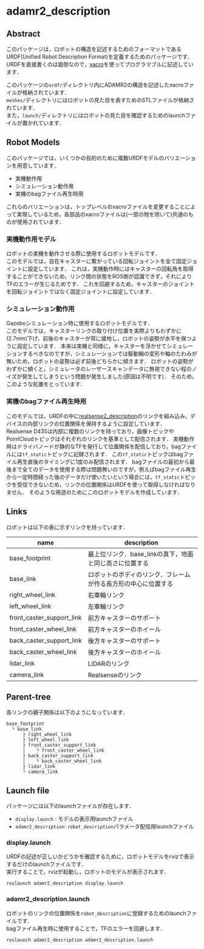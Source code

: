# adamr2_description

## Abstract

このパッケージは，ロボットの構造を記述するためのフォーマットであるURDF(Unified Robot Description Format)を定義するためのパッケージです．  
URDFを直接書くのは面倒なので，[xacro](http://wiki.ros.org/xacro)を使ってプログラマブルに記述しています．

このパッケージの`urdf/`ディレクトリ内にADAMR2の構造を記述したxacroファイルが格納されています．  
`meshes/`ディレクトリにはロボットの見た目を表すためのSTLファイルが格納されています．  
また，`launch/`ディレクトリにはロボットの見た目を確認するためのlaunchファイルが置かれています．

## Robot Models

このパッケージでは，いくつかの目的のために複数URDFモデルのバリエーションを用意しています．

- 実機動作用
- シミュレーション動作用
- 実機のbagファイル再生時用

これらのバリエーションは，トップレベルのxacroファイルを変更することによって実現しているため，各部品のxacroファイルは(一部の物を除いて)共通のものが使用されています．

### 実機動作用モデル

ロボットの実機を動作させる際に使用するロボットモデルです．  
このモデルでは，自在キャスターに繋がっている回転ジョイントを全て固定ジョイントに設定しています．
これは，実機動作時にはキャスターの回転角を取得することができないため，リンク間の状態をROS側が認識できず，それによりTFのエラーが生じるためです．
これを回避するため，キャスターのジョイントを回転ジョイントではなく固定ジョイントに設定しています．  

### シミュレーション動作用

Gazeboシミュレーション時に使用するロボットモデルです．  
このモデルでは，キャスターリンクの取り付け位置を実際よりもわずかに(2.7mm)下げ，前後のキャスターが常に接地し，ロボットの姿勢が水平を保つように設定しています．
本来は実機と同様に，キャスターを浮かせてシミュレーションするべきなのですが，シミュレーションでは駆動輪の変形や軸のたわみが無いため，ロボットの姿勢は必ず前後どちらかに傾きます．
ロボットの姿勢がわずかに傾くと，シミュレータのレーザースキャンデータに無視できない程のノイズが発生してしまうという問題が発生しました(原因は不明です)．
そのため，このような処置をとっています．

### 実機のbagファイル再生時用

このモデルでは，URDFの中に[realsense2_description](http://wiki.ros.org/realsense2_camera)のリンクを組み込み，デバイスの内部リンクの位置関係を保持するように設定しています．  
Realsense D435は内部に複数のリンクを持っており，画像トピックやPointCloudトピックはそれぞれのリンクを基準として配信されます．
実機動作時はドライバノードが静的なTFを発行して位置関係を配信しており，bagファイルには`tf_static`トピックに記録されます．
この`tf_static`トピックはbagファイル再生直後のタイミングに1度のみ配信されます．
bagファイルの最初から最後まで全てのデータを使用する際は問題無いのですが，例えばbagファイル再生から一定時間経った後のデータだけ使いたいという場合には，`tf_static`トピックを受信できないため，リンクの位置関係はURDFを使って取得しなければなりません．
そのような用途のためにこのロボットモデルを作成しています．

## Links

ロボットは以下の表に示すリンクを持っています．

| name | description |
| ---- | ----------- |
| base_footprint| 最上位リンク．base_linkの真下，地面と同じ高さに位置する |
| base_link | ロボットのボディのリンク．フレームが作る長方形の中心に位置する |
| right_wheel_link | 右車輪リンク |
| left_wheel_link | 左車輪リンク |
| front_caster_support_link | 前方キャスターのサポート |
| front_caster_wheel_link | 前方キャスターのホイール |
| back_caster_support_link | 後方キャスターのサポート |
| back_caster_wheel_link | 後方キャスターのホイール |
| lidar_link | LiDARのリンク |
| camera_link| Realsenseのリンク |

## Parent-tree

各リンクの親子関係は以下のようになっています．

```generic
base_footprint
  └ base_link
      ├ right_wheel_link
      ├ left_wheel_link
      ├ front_caster_support_link
      │    └ front_caster_wheel_link
      ├ back_caster_support_link
      │    └ back_caster_wheel_link
      ├ lidar_link
      └ camera_link
```

## Launch file

パッケージには以下のlaunchファイルが存在します．

- `display.launch` : モデルの表示用launchファイル
- `adamr2_description`: `robot_description`パラメータ配信用launchファイル

### display.launch

URDFの記述が正しいかどうかを確認するために，ロボットモデルをrvizで表示するだけのlaunchファイルです．  
実行することで，rvizが起動し，ロボットのモデルが表示されます．

```bash
roslaunch adamr2_description display.launch
```

### adamr2_description.launch

ロボットのリンクの位置関係を`robot_description`に登録するためのlaunchファイルです．  
bagファイル再生時に使用することで，TFのエラーを回避します．

```bash
roslaunch adamr2_description adamr2_description.launch
```
